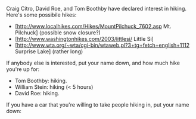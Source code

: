 Craig Citro, David Roe, and Tom Boothby have declared interest in hiking.  Here's some possibile hikes:

 *  [http://www.localhikes.com/Hikes/MountPilchuck_7602.asp  Mt. Pilchuck] (possible snow closure?)
 *  [http://www.washingtonhikes.com/2003/littlesi/  Little Si]
 *  [http://www.wta.org/~wta/cgi-bin/wtaweb.pl?3+tg+fetch+english+1112 Surprise Lake] (rather long)

If anybody else is interested, put your name down, and how much hike you're up for:

 * Tom Boothby: hiking.
 * William Stein: hiking  (< 5 hours)
 * David Roe: hiking.

If you have a car that you're willing to take people hiking in, put your name down:
